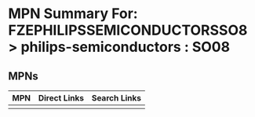 



# MPN Summary For: FZEPHILIPSSEMICONDUCTORSSO8 > philips-semiconductors : SO08

## MPNs
  

|MPN|Direct Links|Search Links|
| :--- | :--- | :--- |
||||
